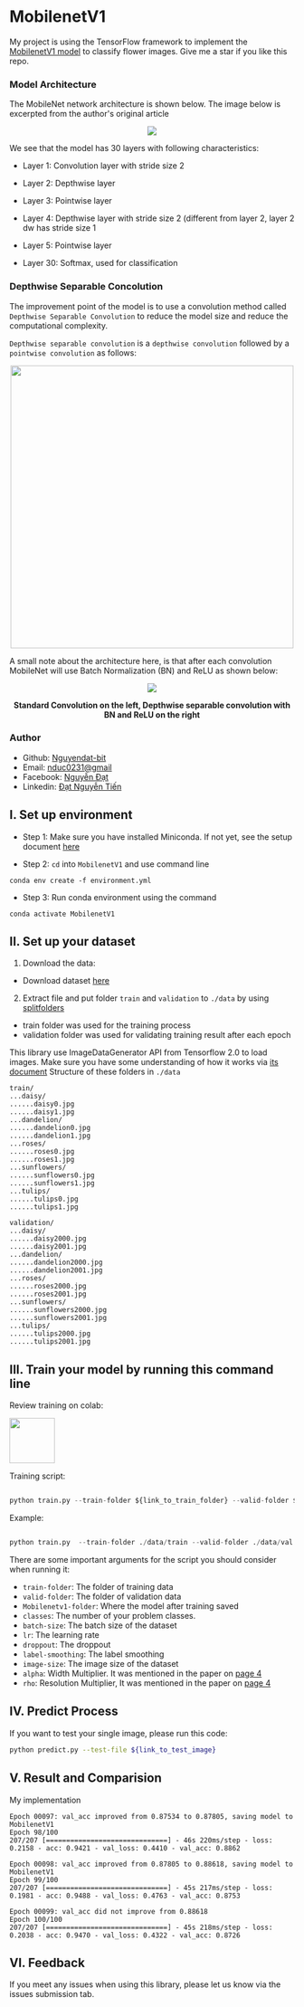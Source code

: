# MobilenetV1
My project is using the TensorFlow framework to implement the [MobilenetV1 model](https://arxiv.org/abs/1704.04861) to classify flower images. Give me a star if you like this repo.

### Model Architecture
The MobileNet network architecture is shown below. The image below is excerpted from the author's original article
<p align = "center"> 
<img src = "image/mobilenetv1_architecture.png">
</p>
We see that the model has 30 layers with following characteristics:
<ul>
    <li><p>Layer 1: Convolution layer with stride size 2</p></li>
    <li><p>Layer 2: Depthwise layer </p></li>
    <li><p>Layer 3: Pointwise layer</p></li>
    <li><p>Layer 4: Depthwise layer with stride size 2 (different from layer 2, layer 2 dw has stride size 1</p></li>
    <li><p>Layer 5: Pointwise layer</p></li>
    <li><p>Layer 30: Softmax, used for classification</p></li>
</ul>

### Depthwise Separable Concolution
<p>The improvement point of the model is to use a convolution method called <code>Depthwise Separable Convolution</code> to reduce the model size and reduce the computational complexity.</p>
<p><code>Depthwise separable convolution</code> is a <code>depthwise convolution</code> followed by a <code>pointwise convolution</code> as follows:</p>
<p align = "center"> 
<img src = "image/Depthwise-separable-convolution-block.png" width = 500> </p>
<p>A small note about the architecture here, is that after each convolution MobileNet will use Batch Normalization (BN) and ReLU as shown below:
</p>
<p align = "center"> <img src = "image/standard_convolution_vs_depthwise_seperable_convolution.png"></p>
<p align = "center"><strong>Standard Convolution on the left, Depthwise separable convolution with BN and ReLU on the right
</strong></p>

### Author
<ul>
    <li>Github: <a href = "https://github.com/Nguyendat-bit">Nguyendat-bit</a> </li>
    <li>Email: <a href = "nduc0231@gmai.com">nduc0231@gmail</a></li>
    <li>Facebook: <a href = "https://www.facebook.com/dat.ng48/">Nguyễn Đạt</a></li>
    <li>Linkedin: <a href = "https://www.linkedin.com/in/nguyendat4801">Đạt Nguyễn Tiến</a></li>
</ul>

## I.  Set up environment
- Step 1: Make sure you have installed Miniconda. If not yet, see the setup document <a href="https://docs.conda.io/en/latest/miniconda.html">here</a>


- Step 2: `cd` into `MobilenetV1` and use command line
```
conda env create -f environment.yml
```

- Step 3: Run conda environment using the command

```
conda activate MobilenetV1
``` 

## II.  Set up your dataset

<!-- - Guide user how to download your data and set the data pipeline  -->
1. Download the data:
- Download dataset [here](http://download.tensorflow.org/example_images/flower_photos.tgz)
2. Extract file and put folder ```train``` and ```validation``` to ```./data``` by using [splitfolders](https://pypi.org/project/split-folders/)
- train folder was used for the training process
- validation folder was used for validating training result after each epoch

This library use ImageDataGenerator API from Tensorflow 2.0 to load images. Make sure you have some understanding of how it works via [its document](https://keras.io/api/preprocessing/image/)
Structure of these folders in ```./data```

```
train/
...daisy/
......daisy0.jpg
......daisy1.jpg
...dandelion/
......dandelion0.jpg
......dandelion1.jpg
...roses/
......roses0.jpg
......roses1.jpg
...sunflowers/
......sunflowers0.jpg
......sunflowers1.jpg
...tulips/
......tulips0.jpg
......tulips1.jpg
```

```
validation/
...daisy/
......daisy2000.jpg
......daisy2001.jpg
...dandelion/
......dandelion2000.jpg
......dandelion2001.jpg
...roses/
......roses2000.jpg
......roses2001.jpg
...sunflowers/
......sunflowers2000.jpg
......sunflowers2001.jpg
...tulips/
......tulips2000.jpg
......tulips2001.jpg
```

## III. Train your model by running this command line

Review training on colab:

<a href="https://colab.research.google.com/drive/1cfmFnrkEs4wwHN6ReMd1adRjjhmsbIZ-?usp=sharing"><img src="https://storage.googleapis.com/protonx-cloud-storage/colab_favicon_256px.png" width=80> </a>


Training script:


```python

python train.py --train-folder ${link_to_train_folder} --valid-folder ${link_to_valid_folder} --classes ${num_classes} --epochs ${epochs}

```


Example:

```python

python train.py  --train-folder ./data/train --valid-folder ./data/val --classes 5 --epochs 100 

``` 

There are some important arguments for the script you should consider when running it:

- `train-folder`: The folder of training data
- `valid-folder`: The folder of validation data
- `Mobilenetv1-folder`: Where the model after training saved
- `classes`: The number of your problem classes.
- `batch-size`: The batch size of the dataset
- `lr`: The learning rate
- `droppout`: The droppout 
- `label-smoothing`: The label smoothing
- `image-size`: The image size of the dataset
- `alpha`: Width Multiplier. It was mentioned in the paper on [page 4](https://arxiv.org/pdf/1704.04861.pdf)
- `rho`: Resolution Multiplier, It was mentioned in the paper on [page 4](https://arxiv.org/pdf/1704.04861.pdf)
## IV. Predict Process
If you want to test your single image, please run this code:
```bash
python predict.py --test-file ${link_to_test_image}
```


## V. Result and Comparision


My implementation
```
Epoch 00097: val_acc improved from 0.87534 to 0.87805, saving model to MobilenetV1
Epoch 98/100
207/207 [==============================] - 46s 220ms/step - loss: 0.2158 - acc: 0.9421 - val_loss: 0.4410 - val_acc: 0.8862

Epoch 00098: val_acc improved from 0.87805 to 0.88618, saving model to MobilenetV1
Epoch 99/100
207/207 [==============================] - 45s 217ms/step - loss: 0.1981 - acc: 0.9488 - val_loss: 0.4763 - val_acc: 0.8753

Epoch 00099: val_acc did not improve from 0.88618
Epoch 100/100
207/207 [==============================] - 45s 218ms/step - loss: 0.2038 - acc: 0.9470 - val_loss: 0.4322 - val_acc: 0.8726
```

<!-- **FIXME**

Other architecture

```
Epoch 6/10
391/391 [==============================] - 115s 292ms/step - loss: 0.1999 - acc: 0.9277 - val_loss: 0.4719 - val_acc: 0.8130
Epoch 7/10
391/391 [==============================] - 114s 291ms/step - loss: 0.1526 - acc: 0.9494 - val_loss: 0.5224 - val_acc: 0.8318
Epoch 8/10
391/391 [==============================] - 115s 293ms/step - loss: 0.1441 - acc: 0.9513 - val_loss: 0.5811 - val_acc: 0.7875
``` -->



<!-- ## VI. Running Test

When you want to modify the model, you need to run the test to make sure your change does not affect the whole system.

In the `./folder-name` **(FIXME)** folder please run:

```bash
pytest
``` -->
## VI. Feedback
If you meet any issues when using this library, please let us know via the issues submission tab.



